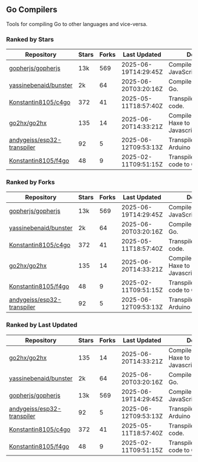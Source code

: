 ## Go Compilers

Tools for compiling Go to other languages and vice-versa.

### Ranked by Stars

| Repository | Stars | Forks | Last Updated | Description | 
|------------|-------|-------|--------------|-------------|
| [gopherjs/gopherjs](https://github.com/gopherjs/gopherjs) | 13k | 569 | 2025-06-19T14:29:45Z |  Compiler from Go to JavaScript. |
| [yassinebenaid/bunster](https://github.com/yassinebenaid/bunster) | 2k | 64 | 2025-06-20T03:20:16Z |  Compile shell scripts to Go. |
| [Konstantin8105/c4go](https://github.com/Konstantin8105/c4go) | 372 | 41 | 2025-05-11T18:57:40Z |  Transpile C code to Go code. |
| [go2hx/go2hx](https://github.com/go2hx/go2hx) | 135 | 14 | 2025-06-20T14:33:21Z |  Compiler from Go to Haxe to Javascript/C++/Java/C#. |
| [andygeiss/esp32-transpiler](https://github.com/andygeiss/esp32-transpiler) | 92 | 5 | 2025-06-12T09:53:13Z |  Transpile Go into Arduino code. |
| [Konstantin8105/f4go](https://github.com/Konstantin8105/f4go) | 48 | 9 | 2025-02-11T09:51:15Z |  Transpile FORTRAN 77 code to Go code. |

### Ranked by Forks

| Repository | Stars | Forks | Last Updated | Description | 
|------------|-------|-------|--------------|-------------|
| [gopherjs/gopherjs](https://github.com/gopherjs/gopherjs) | 13k | 569 | 2025-06-19T14:29:45Z |  Compiler from Go to JavaScript. |
| [yassinebenaid/bunster](https://github.com/yassinebenaid/bunster) | 2k | 64 | 2025-06-20T03:20:16Z |  Compile shell scripts to Go. |
| [Konstantin8105/c4go](https://github.com/Konstantin8105/c4go) | 372 | 41 | 2025-05-11T18:57:40Z |  Transpile C code to Go code. |
| [go2hx/go2hx](https://github.com/go2hx/go2hx) | 135 | 14 | 2025-06-20T14:33:21Z |  Compiler from Go to Haxe to Javascript/C++/Java/C#. |
| [Konstantin8105/f4go](https://github.com/Konstantin8105/f4go) | 48 | 9 | 2025-02-11T09:51:15Z |  Transpile FORTRAN 77 code to Go code. |
| [andygeiss/esp32-transpiler](https://github.com/andygeiss/esp32-transpiler) | 92 | 5 | 2025-06-12T09:53:13Z |  Transpile Go into Arduino code. |

### Ranked by Last Updated

| Repository | Stars | Forks | Last Updated | Description | 
|------------|-------|-------|--------------|-------------|
| [go2hx/go2hx](https://github.com/go2hx/go2hx) | 135 | 14 | 2025-06-20T14:33:21Z |  Compiler from Go to Haxe to Javascript/C++/Java/C#. |
| [yassinebenaid/bunster](https://github.com/yassinebenaid/bunster) | 2k | 64 | 2025-06-20T03:20:16Z |  Compile shell scripts to Go. |
| [gopherjs/gopherjs](https://github.com/gopherjs/gopherjs) | 13k | 569 | 2025-06-19T14:29:45Z |  Compiler from Go to JavaScript. |
| [andygeiss/esp32-transpiler](https://github.com/andygeiss/esp32-transpiler) | 92 | 5 | 2025-06-12T09:53:13Z |  Transpile Go into Arduino code. |
| [Konstantin8105/c4go](https://github.com/Konstantin8105/c4go) | 372 | 41 | 2025-05-11T18:57:40Z |  Transpile C code to Go code. |
| [Konstantin8105/f4go](https://github.com/Konstantin8105/f4go) | 48 | 9 | 2025-02-11T09:51:15Z |  Transpile FORTRAN 77 code to Go code. |

